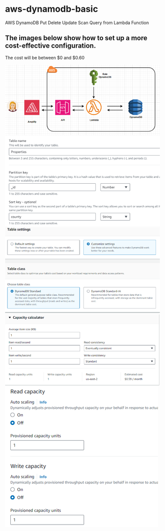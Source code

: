 # aws-dynamodb-basic
AWS DynamoDB Put Delete Update Scan Query from Lambda Function

## The images below show how to set up a more cost-effective configuration. 

The cost will be between $0 and $0.60   

![Diagram](/images/Diagram.png)
![Diagram](/images/dynamo-1.png)
![Diagram](/images/dynamo-2.png)
![Diagram](/images/dynamo-3.png)
![Diagram](/images/dynamo-4.png)

